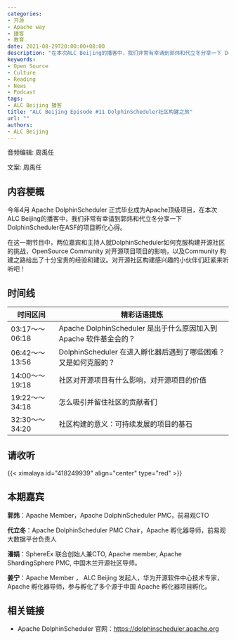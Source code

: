 ```yaml
---
categories:
- 开源
- Apache way
- 播客
- 教育
date: 2021-08-29T20:00:00+08:00
description: "在本次ALC Beijing的播客中，我们非常有幸请到郭炜和代立冬分享一下 DolphinScheduler在ASF的项目孵化心得。"
keywords:
- Open Source
- Culture
- Reading
- News
- Podcast
tags:
- ALC Beijing 播客
title: "ALC Beijing Episode #11 DolphinScheduler社区构建之旅"
url: ""
authors:
- ALC Beijing
---
```



 音频编辑: 周禹任

 文案:  周禹任

 ## 内容梗概

今年4月 Apache DolphinScheduler 正式毕业成为Apache顶级项目，在本次ALC Beijing的播客中，我们非常有幸请到郭炜和代立冬分享一下 DolphinScheduler在ASF的项目孵化心得。

在这一期节目中，两位嘉宾和主持人就DolphinScheduler如何克服构建开源社区的挑战，OpenSource Community 对开源项目项目的影响，以及Community 构建之路给出了十分宝贵的经验和建议。对开源社区构建感兴趣的小伙伴们赶紧来听听吧！


 ## 时间线

 | 时间区间         | 精彩话语提炼                                                 |
 | ---------------- | ------------------------------------------------------------ |
 | 03:17～～06:18     | Apache DolphinScheduler 是出于什么原因加入到Apache 软件基金会的？|
 | 06:42～～13:56     | DolphinScheduler 在进入孵化器后遇到了哪些困难？又是如何克服的？ |
 | 14:00～～19:18     | 社区对开源项目有什么影响，对开源项目的价值   |     
 | 19:22～～34:18     | 怎么吸引并留住社区的贡献者们           |
 | 32:30～～34:20     | 社区构建的意义：可持续发展的项目的基石     |



 ## 请收听

 {{< ximalaya id="418249939" align="center" type="red" >}}


 ## 本期嘉宾
**郭炜**：Apache Member，Apache DolphinScheduler PMC，前易观CTO

**代立冬**：Apache DolphinScheduler PMC Chair，Apache 孵化器导师，前易观大数据平台负责人

**潘娟**：SphereEx 联合创始人兼CTO, Apache member, Apache ShardingSphere PMC, 中国木兰开源社区导师。

**姜宁**：Apache Member ， ALC Beijing 发起人，华为开源软件中心技术专家，Apache 孵化器导师，参与孵化了多个源于中国 Apache 孵化器项目孵化。



 ## 相关链接

* Apache DolphinScheduler 官网：https://dolphinscheduler.apache.org

